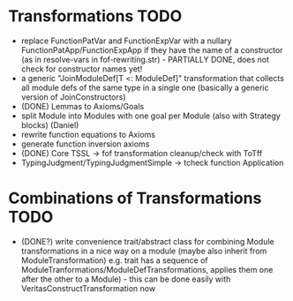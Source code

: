 # Transformations TODO

- replace FunctionPatVar and FunctionExpVar with a nullary
  FunctionPatApp/FunctionExpApp if they have the name of a constructor
  (as in resolve-vars in fof-rewriting.str) - PARTIALLY DONE, does not
  check for constructor names yet!
- a generic "JoinModuleDef[T <: ModuleDef]" transformation that collects all module defs of the same type in a single one (basically a generic version of JoinConstructors)
- (DONE) Lemmas to Axioms/Goals
- split Module into Modules with one goal per Module (also with Strategy blocks) (Daniel)
- rewrite function equations to Axioms
- generate function inversion axioms
- (DONE) Core TSSL -> fof transformation cleanup/check with ToTff
- TypingJudgment/TypingJudgmentSimple -> tcheck function Application

# Combinations of Transformations TODO

- (DONE?) write convenience trait/abstract class for combining Module transformations in a
nice way on a module (maybe also inherit from ModuleTransformation)
e.g. trait has a sequence of
ModuleTranformations/ModuleDefTransformations, applies them one after
the other to a Module) - this can be done easily with
VeritasConstructTransformation now
